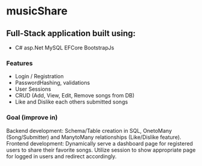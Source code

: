 ﻿# musicShare
## Full-Stack application built using:
- C# asp.Net MySQL EFCore BootstrapJs

### Features
- Login / Registration
- PasswordHashing, validations
- User Sessions
- CRUD (Add, View, Edit, Remove songs from DB)
- Like and Dislike each others submitted songs

### Goal (improve in)
Backend development: Schema/Table creation in SQL, OnetoMany (Song/Submitter) and ManytoMany relationships (Like/Dislike feature).
Frontend development: Dynamically serve a dashboard page for registered users to share their favorite songs. Utilize session to show appropriate page for logged in users and redirect accordingly.
